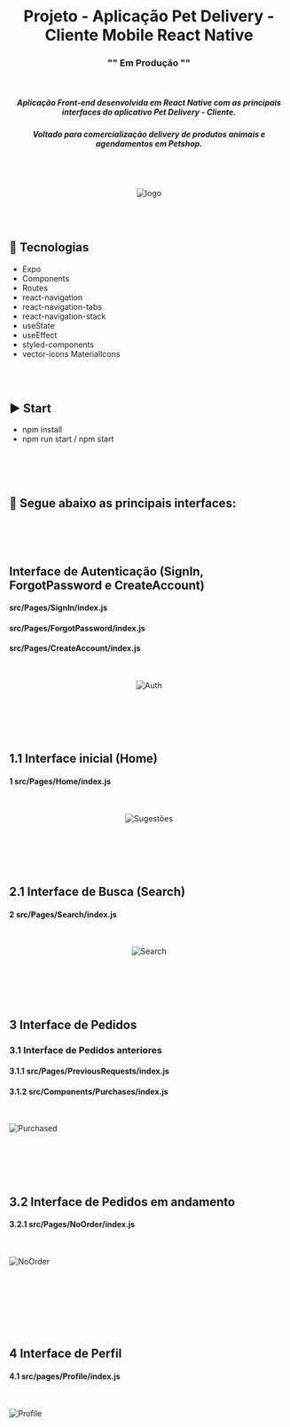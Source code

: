<div align="center"> 
  
# Projeto - Aplicação Pet Delivery - Cliente Mobile React Native
  ### "" Em Produção ""
</div>

<br>

<div align="center"> 
<h5> Aplicação Front-end desenvolvida em React Native com as principais interfaces do aplicativo Pet Delivery - Cliente. 
</h5><h5>
Voltado para comercialização delivery de produtos animais e agendamentos em Petshop.
</h5>

</div>

<br><br>


<div align="center">
  
![logo](https://user-images.githubusercontent.com/55507831/198498722-a271e3fe-e81d-4507-9eb9-3cf01b275abe.png)
  
</div>

<br><br>

## :rocket: Tecnologias
<ul>
  <li>Expo</li>
  <li>Components</li>
  <li>Routes</li>
  <li>react-navigation</li>
  <li>react-navigation-tabs</li>
  <li>react-navigation-stack</li>
  <li>useState</li>
  <li>useEffect</li>
  <li>styled-components</li>
  <li>vector-icons MaterialIcons</li>
</ul>

<br><br>

## :arrow_forward: Start
<ul>
  <li>npm install</li>
  <li>npm run start / npm start</li>
</ul>

<br><br>
<br>

## :mega: Segue abaixo as principais interfaces:

<br><br>
<br>

## Interface de Autenticação (SignIn, ForgotPassword e CreateAccount)
#### src/Pages/SignIn/index.js
#### src/Pages/ForgotPassword/index.js
#### src/Pages/CreateAccount/index.js

<br>

<div align="center">
  
![Auth](https://user-images.githubusercontent.com/55507831/198498619-08b4125e-e17b-4374-9715-d8c7e12b5dd4.png)

</div>

<br><br><br><br>


## 1.1 Interface inicial (Home)
#### 1 src/Pages/Home/index.js

<br>

<div align="center">
  
![Sugestões](https://user-images.githubusercontent.com/55507831/196058388-c562b589-3b76-4a1a-9e6c-6187f42003cd.png)

</div>

<br><br><br><br>

## 2.1 Interface de Busca (Search)
#### 2 src/Pages/Search/index.js

<br>

<div align="center">

![Search](https://user-images.githubusercontent.com/55507831/198345406-cf90161e-90ad-471a-8ea7-aa7d87ee8035.png)

</div>

<br><br><br><br>

## 3 Interface de Pedidos
### 3.1 Interface de Pedidos anteriores
#### 3.1.1 src/Pages/PreviousRequests/index.js
#### 3.1.2 src/Components/Purchases/index.js

<br>

![Purchased](https://user-images.githubusercontent.com/55507831/198345412-a4804c6a-c839-43ec-b55f-a44a3fbbce6e.png)

<br><br><br><br>

## 3.2 Interface de Pedidos em andamento
#### 3.2.1 src/Pages/NoOrder/index.js

<br>

![NoOrder](https://user-images.githubusercontent.com/55507831/198345413-73ccabe7-078e-4123-bf19-d8d10f16a9de.png)

<br><br><br><br><br><br>

## 4 Interface de Perfil
#### 4.1 src/pages/Profile/index.js

<br>

![Profile](https://user-images.githubusercontent.com/55507831/198345414-ec89779b-fe6e-4875-bde8-84bfa9195308.png)

<br><br><br>

